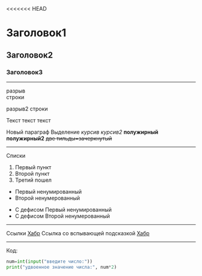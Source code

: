 <<<<<<< HEAD
# Заголовок1
## Заголовок2
### Заголовок3
------
разрыв <br> строки

разрыв2  строки

Текст текст текст

Новый параграф
Выделение
*курсив* _курсив2_
**полужирный** __полужирный2__
~~две тильды=зачеркнутый~~

-----
Списки
1. Первый пункт
2. Второй пункт
3. Третий пошел

* Первый ненумированный
* Второй ненумерованный

- С дефисом Первый ненумированный
- С дефисом Второй ненумерованный

----
Ссылки [Хабр](https://habr.com/ru/articles/)
Ссылка со вспывающей подсказкой [Хабр](https://habr.com/ru/articles/ "Есть, что почитать= это тайтл")

------
Код:
```Python
num=int(input("введите число:"))
print("удвоенное значение числа:", num*2)
```